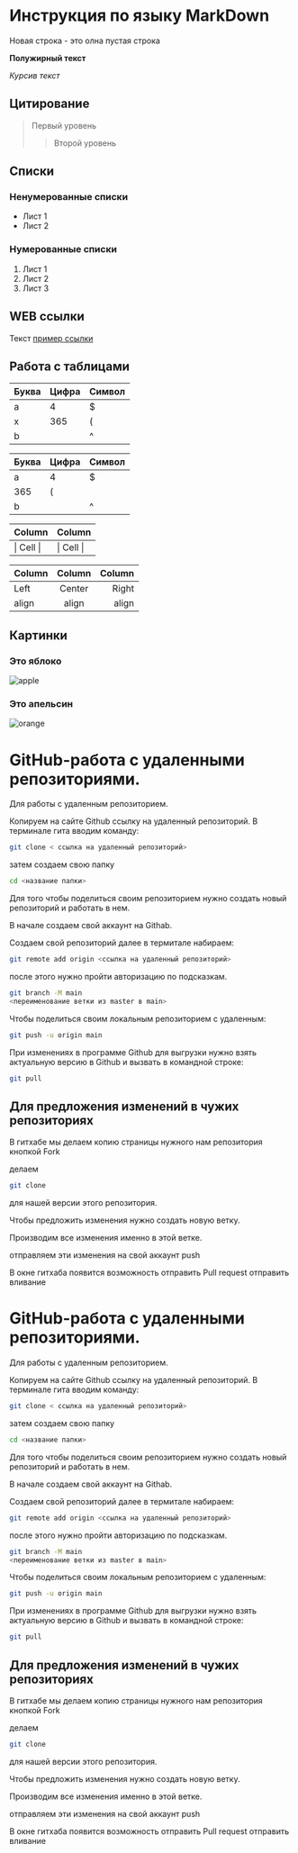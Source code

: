 # Инструкция по языку MarkDown

Новая строка - это олна пустая строка

**Полужирный текст**

*Курсив текст*

## Цитирование
> Первый уровень
>> Второй уровень

## Списки
### Ненумерованные списки
* Лист 1
* Лист 2
### Нумерованные списки
1. Лист 1
2. Лист 2
3. Лист 3

## WEB ссылки
Текст [пример ссылки](http.example.com "Всплывающая подсказка")

## Работа с таблицами

Буква | Цифра | Символ
------ | ------|----------
a      | 4     | $
x      | 365    | (
b      |       | ^  

Буква|Цифра|Символ
---|---|---
a|4|$
 |365|(
b| |^  

Column | Column
------ | ------
\| Cell \|| \| Cell \|  


Column | Column | Column
:----- | :----: | -----:
Left   | Center | Right
align  | align  | align

## Картинки

### Это яблоко

![apple](apple.jpg)

### Это апельсин

![orange](orange.png)
# GitHub-работа с удаленными репозиториями.

Для работы с удаленным репозиторием.

Копируем на сайте Github ссылку на удаленный репозиторий.
В терминале гита вводим команду:

```sh
git clone < ссылка на удаленный репозиторий>
```
затем создаем свою папку 

```sh
cd <название папки>
```

Для того чтобы поделиться своим репозиторием нужно создать новый репозиторий и работать в нем.

В начале создаем свой аккаунт на Githab.

Создаем свой репозиторий далее в термитале набираем:

```sh
git remote add origin <ссылка на удаленный репозиторий>
```
после этого нужно пройти авторизацию по подсказкам.

```sh
git branch -M main
<переименование ветки из master в main>
```

Чтобы поделиться своим локальным репозиторием с удаленным:

```sh
git push -u origin main
```
При изменениях  в программе Github для выгрузки нужно взять актуальную версию в Github и вызвать в командной строке:

```sh
git pull
```

## Для предложения изменений в чужих репозиториях

В гитхабе мы делаем копию страницы нужного нам репозитория кнопкой Fork

делаем

```sh
git clone 
```
для нашей версии этого репозитория.

Чтобы предложить изменения  нужно создать новую ветку.

Производим все изменения именно в этой ветке.

отправляем эти изменения на свой аккаунт push

В окне гитхаба появится возможность отправить Pull request
отправить вливание

# GitHub-работа с удаленными репозиториями.

Для работы с удаленным репозиторием.

Копируем на сайте Github ссылку на удаленный репозиторий.
В терминале гита вводим команду:

```sh
git clone < ссылка на удаленный репозиторий>
```
затем создаем свою папку 

```sh
cd <название папки>
```

Для того чтобы поделиться своим репозиторием нужно создать новый репозиторий и работать в нем.

В начале создаем свой аккаунт на Githab.

Создаем свой репозиторий далее в термитале набираем:

```sh
git remote add origin <ссылка на удаленный репозиторий>
```
после этого нужно пройти авторизацию по подсказкам.

```sh
git branch -M main
<переименование ветки из master в main>
```

Чтобы поделиться своим локальным репозиторием с удаленным:

```sh
git push -u origin main
```
При изменениях  в программе Github для выгрузки нужно взять актуальную версию в Github и вызвать в командной строке:

```sh
git pull
```

## Для предложения изменений в чужих репозиториях

В гитхабе мы делаем копию страницы нужного нам репозитория кнопкой Fork

делаем

```sh
git clone 
```
для нашей версии этого репозитория.

Чтобы предложить изменения  нужно создать новую ветку.

Производим все изменения именно в этой ветке.

отправляем эти изменения на свой аккаунт push

В окне гитхаба появится возможность отправить Pull request
отправить вливание

